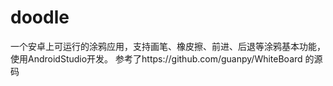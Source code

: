 # doodle
一个安卓上可运行的涂鸦应用，支持画笔、橡皮擦、前进、后退等涂鸦基本功能，使用AndroidStudio开发。
参考了https://github.com/guanpy/WhiteBoard 的源码